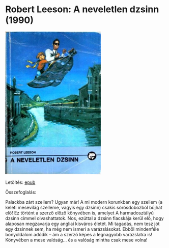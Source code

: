 # <a name="id_1007">Robert Leeson: A neveletlen dzsinn (1990)</a>
<img src="https://github.com/BercziSandor/calibre_lib/raw/main/Robert%20Leeson/A%20neveletlen%20dzsinn%20%281007%29/cover.jpg" alt="cover" width="300"/>

Letöltés: [epub](https://github.com/BercziSandor/calibre_lib/raw/main/Robert%20Leeson/A%20neveletlen%20dzsinn%20%281007%29/A%20neveletlen%20dzsinn%20-%20Robert%20Leeson.epub)

Összefoglalás:
<p class="description">Palackba zárt szellem? Ugyan már! A mi modern korunkban egy szellem (a keleti mesevilág szelleme, vagyis egy dzsinn) csakis sörösdobozból bújhat elő! Ez történt a szerző előző könyvében is, amelyet A harmadosztályú dzsinn címmel olvashattatok. Nos, ezúttal a dzsinn fiacskája kerül elő, hogy alaposan megzavarja egy angliai kisváros életét. Mi tagadás, nem tesz jót egy dzsinnek sem, ha még nem ismeri a varázslásokat. Ebből mindenféle bonyoldalom adódik – ám a szerző képes a legnagyobb varázslatra is! Könyvében a mese valóság… és a valóság mintha csak mese volna!</p>

